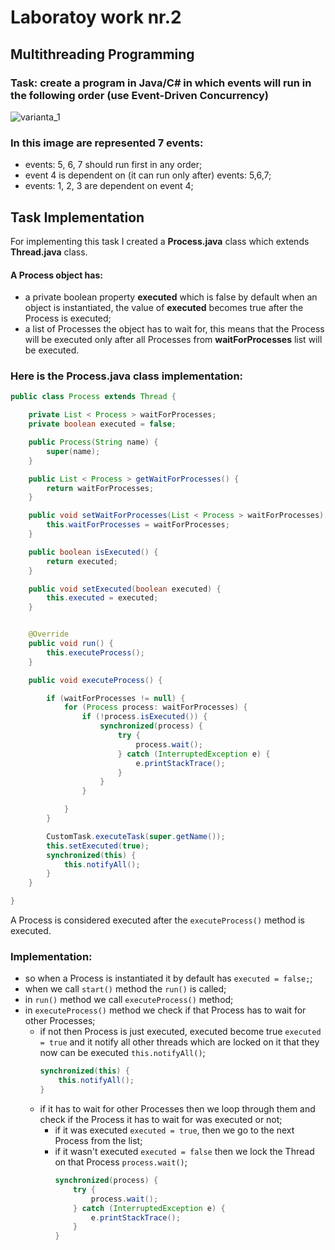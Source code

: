 # Laboratoy work nr.2  
## Multithreading Programming
### Task: create a program in Java/C# in which events will run in the following order (use Event-Driven Concurrency)
![varianta_1](https://user-images.githubusercontent.com/29525730/53685709-f16cc600-3d26-11e9-99a4-9b9eeaf13cdc.PNG)
### In this image are represented 7 events:
- events: 5, 6, 7 should run first in any order;
- event 4 is dependent on (it can run only after)  events: 5,6,7;
- events: 1, 2, 3 are dependent on event 4;

## Task Implementation

For implementing this task I created a **Process.java** class which extends **Thread.java** class. 

#### A Process object has: 
- a private boolean property **executed** which is false by default when an object is instantiated, the value of **executed** becomes true after the Process is executed;
- a list of Processes the object has to wait for, this means that the Process will be executed only after all Processes from **waitForProcesses** list will be executed.


### Here is the Process.java class implementation: 
```java
public class Process extends Thread {

    private List < Process > waitForProcesses;
    private boolean executed = false;

    public Process(String name) {
        super(name);
    }

    public List < Process > getWaitForProcesses() {
        return waitForProcesses;
    }

    public void setWaitForProcesses(List < Process > waitForProcesses) {
        this.waitForProcesses = waitForProcesses;
    }

    public boolean isExecuted() {
        return executed;
    }

    public void setExecuted(boolean executed) {
        this.executed = executed;
    }


    @Override
    public void run() {
        this.executeProcess();
    }

    public void executeProcess() {

        if (waitForProcesses != null) {
            for (Process process: waitForProcesses) {
                if (!process.isExecuted()) {
                    synchronized(process) {
                        try {
                            process.wait();
                        } catch (InterruptedException e) {
                            e.printStackTrace();
                        }
                    }
                }

            }
        }

        CustomTask.executeTask(super.getName());
        this.setExecuted(true);
        synchronized(this) {
            this.notifyAll();
        }
    }

}
```

A Process is considered executed after the `executeProcess()` method is executed.

### Implementation:
- so when a Process is instantiated it by default has `executed = false;`;
- when we call `start()` method the `run()` is called;
- in `run()` method we call `executeProcess()` method;
- in `executeProcess()` method we check if that Process has to wait for other Processes;
  -  if not then Process is just executed, executed become true `executed = true` and it notify all other threads which are locked on it that they now can be executed   `this.notifyAll()`;
		```java
		synchronized(this) {
		    this.notifyAll();
		}
		```
   -   if it has to wait for other Processes then we loop through them and check if the Process it has to wait for was executed or not;
       - if it was executed `executed = true`, then we go to the next Process from the list;
       - if it wasn't executed `executed = false` then we lock the Thread on that Process  `process.wait()`;
			```java
			synchronized(process) {
			    try {
			        process.wait();
			    } catch (InterruptedException e) {
			        e.printStackTrace();
			    }
			}
			```

